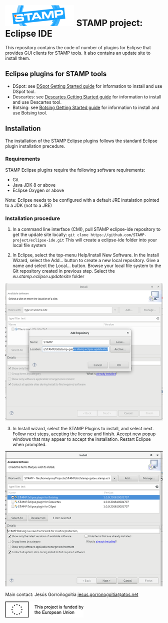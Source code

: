 # [![STAMP](images/STAMP_Logo.png)](https://stamp-project.eu/) STAMP project: Eclipse IDE

This repository contains the code of number of plugins for Eclipse that provides GUI clients for STAMP tools. It also contains an update site to install them.

## Eclipse plugins for STAMP tools

- DSpot: see [DSpot Getting Started guide](README_DSpot.md) for information to install and use DSpot tool.
- Descartes: see [Descartes Getting Started guide](README_Descartes.md) for information to install and use Descartes tool.
- Botsing: see [Botsing Getting Started guide](README_Botsing.md) for information to install and use Botsing tool.

## Installation
The installation of the STAMP Eclipse plugins follows the standard Eclipse plugin installation precedure.

### Requirements
STAMP Eclipse plugins require the following software requirements:
- Git
- Java JDK 8 or above
- Eclipse Oxygen or above

Note: Eclipse needs to be configured with a default JRE instalation pointed to a JDK (not to a JRE)

### Installation procedure
1. In a command line interface (CMI), pull STAMP eclipse-ide repository to get the update site locally:
`git clone https://github.com/STAMP-project/eclipse-ide.git`
This will create a eclipse-ide folder into your local file system

2. In Eclipse, select the top-menu Help/Install New Software. In the Install Wizard, select the Add... button to create a new local repository. Give a name and select the Local... button. Browse your local file system to the Git repository created in previous step. Select the *eu.stamp.eclipse.updatesite* folder


![STAMP Plugin installation step 2](images/STAMP_Install_1.png)


3. In Install wizard, select the STAMP Plugins to install, and select next. Follow next steps, acepting the license and finish. Accept new popup windows that may appear to accept the installation. Restart Eclipse when prompted.

![STAMP Plugin installation step 3](images/STAMP_Install_2.png)


Main contact: Jesús Gorroñogoitia <jesus.gorronogoitia@atos.net>

![Project funded by the European Union](images/european.union.logo.png)
